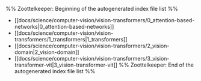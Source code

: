 %% Zoottelkeeper: Beginning of the autogenerated index file list  %%
-  [[docs/science/computer-vision/vision-transformers/0_attention-based-networks|0_attention-based-networks]]
-  [[docs/science/computer-vision/vision-transformers/1_transformers|1_transformers]]
-  [[docs/science/computer-vision/vision-transformers/2_vision-domain|2_vision-domain]]
-  [[docs/science/computer-vision/vision-transformers/3_vision-transformer-vit|3_vision-transformer-vit]]
%% Zoottelkeeper: End of the autogenerated index file list  %%
